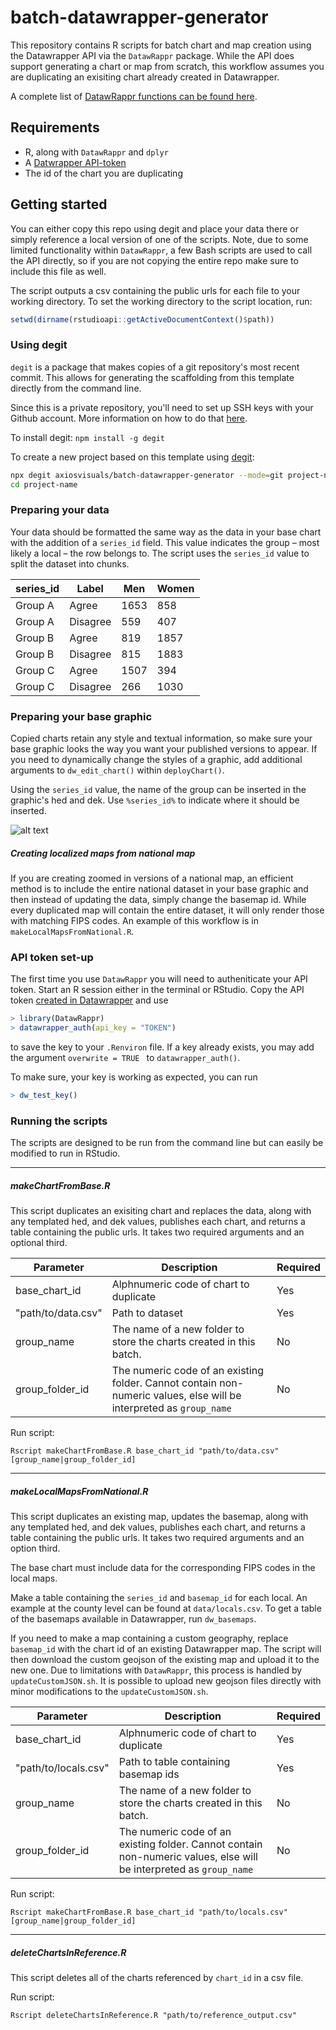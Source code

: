 # batch-datawrapper-generator

This repository contains R scripts for batch chart and map creation using the Datawrapper API via the `DatawRappr` package. While the API does support generating a chart or map from scratch, this workflow assumes you are duplicating an exisiting chart already created in Datawrapper.

A complete list of [DatawRappr functions can be found here](https://munichrocker.github.io/DatawRappr/reference/index.html).

## Requirements

- R, along with `DatawRappr` and `dplyr`
- A [Datwrapper API-token](https://app.datawrapper.de/account/api-tokens)
- The id of the chart you are duplicating

## Getting started

You can either copy this repo using degit and place your data there or simply reference a local version of one of the scripts. Note, due to some limited functionality within `DatawRappr`, a few Bash scripts are used to call the API directly, so if you are not copying the entire repo make sure to include this file as well.

The script outputs a csv containing the public urls for each file to your working directory. To set the working directory to the script location, run:

```r
setwd(dirname(rstudioapi::getActiveDocumentContext()$path))
```

### Using degit

`degit` is a package that makes copies of a git repository's most recent commit. This allows for generating the scaffolding from this template directly from the command line. 

Since this is a private repository, you'll need to set up SSH keys with your Github account. More information on how to do that [here](https://docs.github.com/en/github/authenticating-to-github/connecting-to-github-with-ssh/generating-a-new-ssh-key-and-adding-it-to-the-ssh-agent).

To install degit: `npm install -g degit` 

To create a new project based on this template using [degit](https://github.com/Rich-Harris/degit):

```bash
npx degit axiosvisuals/batch-datawrapper-generator --mode=git project-name
cd project-name
```

### Preparing your data

Your data should be formatted the same way as the data in your base chart with the addition of a `series_id` field. This value indicates the group – most likely a local – the row belongs to. The script uses the `series_id` value to split the dataset into chunks.

| series_id | Label    | Men  | Women |
| --------- | -------- | ---- | ----- |
| Group A   | Agree    | 1653 | 858   |
| Group A   | Disagree | 559  | 407   |
| Group B   | Agree    | 819  | 1857  |
| Group B   | Disagree | 815  | 1883  |
| Group C   | Agree    | 1507 | 394   |
| Group C   | Disagree | 266  | 1030  |

### Preparing your base graphic

Copied charts retain any style and textual information, so make sure your base graphic looks the way you want your published versions to appear. If you need to dynamically change the styles of a graphic, add additional arguments to `dw_edit_chart()`  within `deployChart()`.

Using the `series_id` value, the name of the group can be inserted in the graphic's hed and dek. Use `%series_id%` to indicate where it should be inserted.

![alt text](https://user-images.githubusercontent.com/15233857/136981359-a43005e8-b41d-414a-922c-b15af6b9987b.png)

##### Creating localized maps from national map

If you are creating zoomed in versions of a national map, an efficient method is to include the entire national dataset in your base graphic and then instead of updating the data, simply change the basemap id. While every duplicated map will contain the entire dataset, it will only render those with matching FIPS codes. An example of this workflow is in `makeLocalMapsFromNational.R`.

### API token set-up

The first time you use `DatawRappr` you will need to autheniticate your API token. Start an R session either in the terminal or RStudio. Copy the API token [created in Datawrapper]() and use

```R
> library(DatawRappr)
> datawrapper_auth(api_key = "TOKEN")
```

to save the key to your `.Renviron` file. If a key already exists, you may add the argument `overwrite = TRUE ` to `datawrapper_auth()`.

To make sure, your key is working as expected, you can run

```R
> dw_test_key()
```

### Running the scripts

The scripts are designed to be run from the command line but can easily be modified to run in RStudio.

***

##### makeChartFromBase.R

This script duplicates an exisiting chart and replaces the data, along with any templated hed, and dek values, publishes each chart, and returns a table containing the public urls. It takes two required arguments and an optional third.

| Parameter          | Description                                                  | Required |
| ------------------ | ------------------------------------------------------------ | -------- |
| base_chart_id      | Alphnumeric code of chart to duplicate                       | Yes      |
| "path/to/data.csv" | Path to dataset                                              | Yes      |
| group_name         | The name of a new folder to store the charts created in this batch. | No       |
| group_folder_id    | The numeric code of an existing folder. Cannot contain non-numeric values, else will be interpreted as `group_name` | No       |

Run script:

```
Rscript makeChartFromBase.R base_chart_id "path/to/data.csv" [group_name|group_folder_id]
```

***

##### makeLocalMapsFromNational.R

This script duplicates an existing map, updates the basemap, along with any templated hed, and dek values, publishes each chart, and returns a table containing the public urls. It takes two required arguments and an option third.

The base chart must include data for the corresponding FIPS codes in the local maps.

Make a table containing the `series_id` and `basemap_id` for each local. An example at the county level can be found at `data/locals.csv`. To get a table of the basemaps available in Datawrapper, run `dw_basemaps`.

If you need to make a map containing a custom geography, replace `basemap_id` with the chart id of an existing Datawrapper map. The script will then download the custom geojson of the existing map and upload it to the new one. Due to limitations with `DatawRappr`, this process is handled by `updateCustomJSON.sh`. It is possible to upload new geojson files directly with minor modifications to the `updateCustomJSON.sh`.

| Parameter            | Description                                                  | Required |
| -------------------- | ------------------------------------------------------------ | -------- |
| base_chart_id        | Alphnumeric code of chart to duplicate                       | Yes      |
| "path/to/locals.csv" | Path to table containing basemap ids                         | Yes      |
| group_name           | The name of a new folder to store the charts created in this batch. | No       |
| group_folder_id      | The numeric code of an existing folder. Cannot contain non-numeric values, else will be interpreted as `group_name` | No       |

Run script:

```
Rscript makeChartFromBase.R base_chart_id "path/to/locals.csv" [group_name|group_folder_id]
```

***

##### deleteChartsInReference.R

This script deletes all of the charts referenced by `chart_id` in a csv file.

Run script:

```
Rscript deleteChartsInReference.R "path/to/reference_output.csv"
```
